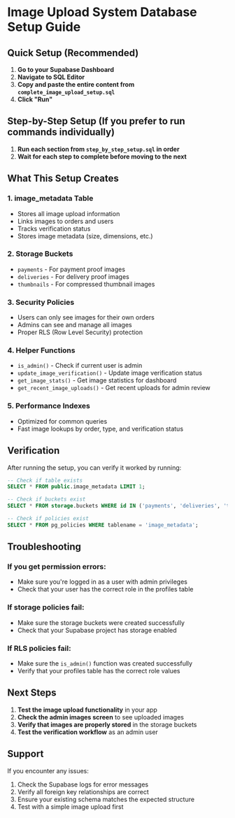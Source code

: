 # Image Upload System Database Setup Guide

## Quick Setup (Recommended)

1. **Go to your Supabase Dashboard**
2. **Navigate to SQL Editor**
3. **Copy and paste the entire content from `complete_image_upload_setup.sql`**
4. **Click "Run"**

## Step-by-Step Setup (If you prefer to run commands individually)

1. **Run each section from `step_by_step_setup.sql` in order**
2. **Wait for each step to complete before moving to the next**

## What This Setup Creates

### 1. **image_metadata Table**
- Stores all image upload information
- Links images to orders and users
- Tracks verification status
- Stores image metadata (size, dimensions, etc.)

### 2. **Storage Buckets**
- `payments` - For payment proof images
- `deliveries` - For delivery proof images  
- `thumbnails` - For compressed thumbnail images

### 3. **Security Policies**
- Users can only see images for their own orders
- Admins can see and manage all images
- Proper RLS (Row Level Security) protection

### 4. **Helper Functions**
- `is_admin()` - Check if current user is admin
- `update_image_verification()` - Update image verification status
- `get_image_stats()` - Get image statistics for dashboard
- `get_recent_image_uploads()` - Get recent uploads for admin review

### 5. **Performance Indexes**
- Optimized for common queries
- Fast image lookups by order, type, and verification status

## Verification

After running the setup, you can verify it worked by running:

```sql
-- Check if table exists
SELECT * FROM public.image_metadata LIMIT 1;

-- Check if buckets exist
SELECT * FROM storage.buckets WHERE id IN ('payments', 'deliveries', 'thumbnails');

-- Check if policies exist
SELECT * FROM pg_policies WHERE tablename = 'image_metadata';
```

## Troubleshooting

### If you get permission errors:
- Make sure you're logged in as a user with admin privileges
- Check that your user has the correct role in the profiles table

### If storage policies fail:
- Make sure the storage buckets were created successfully
- Check that your Supabase project has storage enabled

### If RLS policies fail:
- Make sure the `is_admin()` function was created successfully
- Verify that your profiles table has the correct role values

## Next Steps

1. **Test the image upload functionality** in your app
2. **Check the admin images screen** to see uploaded images
3. **Verify that images are properly stored** in the storage buckets
4. **Test the verification workflow** as an admin user

## Support

If you encounter any issues:
1. Check the Supabase logs for error messages
2. Verify all foreign key relationships are correct
3. Ensure your existing schema matches the expected structure
4. Test with a simple image upload first
